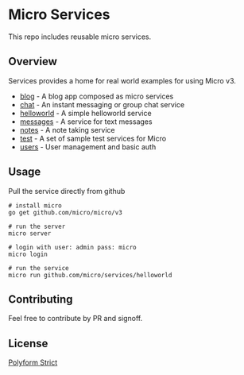 # Micro Services

This repo includes reusable micro services.

## Overview

Services provides a home for real world examples for using Micro v3.

- [blog](blog) - A blog app composed as micro services
- [chat](chat) - An instant messaging or group chat service
- [helloworld](helloworld) - A simple helloworld service
- [messages](messages) - A service for text messages
- [notes](notes) - A note taking service
- [test](test) - A set of sample test services for Micro
- [users](users) - User management and basic auth

## Usage

Pull the service directly from github

```
# install micro
go get github.com/micro/micro/v3

# run the server
micro server

# login with user: admin pass: micro
micro login

# run the service
micro run github.com/micro/services/helloworld
```

## Contributing

Feel free to contribute by PR and signoff.

## License

[Polyform Strict](https://polyformproject.org/licenses/strict/1.0.0/)

